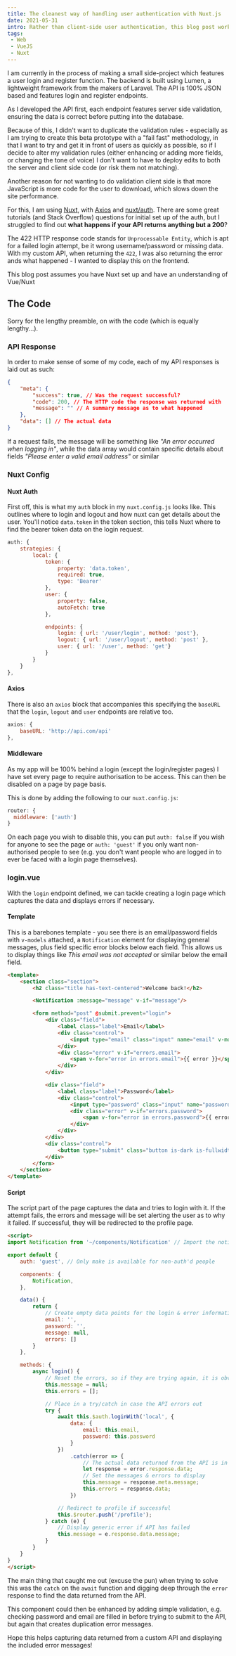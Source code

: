 ```yaml
---
title: The cleanest way of handling user authentication with Nuxt.js
date: 2021-05-31
intro: Rather than client-side user authentication, this blog post works through how to catch a user authentication error with Nuxt
tags:
 - Web
 - VueJS
 - Nuxt
---
```


I am currently in the process of making a small side-project which features a user login and register function. The backend is built using Lumen, a lightweight framework from the makers of Laravel. The API is 100% JSON based and features login and register endpoints.

As I developed the API first, each endpoint features server side validation, ensuring the data is correct before putting into the database.

Because of this, I didn't want to duplicate the validation rules - especially as I am trying to create this beta prototype with a "fail fast" methodology, in that I want to try and get it in front of users as quickly as possible, so if I decide to alter my validation rules (either enhancing or adding more fields, or changing the tone of voice) I don't want to have to deploy edits to both the server and client side code (or risk them not matching).

Another reason for not wanting to do validation client side is that more JavaScript is more code for the user to download, which slows down the site performance.

For this, I am using [Nuxt](https://nuxtjs.org/), with [Axios](https://axios.nuxtjs.org/) and [nuxt/auth](https://auth.nuxtjs.org/). There are some great tutorials (and Stack Overflow) questions for initial set up of the auth, but I struggled to find out **what happens if your API returns anything but a 200**?

The 422 HTTP response code stands for `Unprocessable Entity`, which is apt for a failed login attempt, be it wrong username/password or missing data. With my custom API, when returning the `422`, I was also returning the error ands what happened - I wanted to display this on the frontend.

<div class="info">This blog post assumes you have Nuxt set up and have an understanding of Vue/Nuxt</div>

## The Code

Sorry for the lengthy preamble, on with the code (which is equally lengthy...).

### API Response

In order to make sense of some of my code, each of my API responses is laid out as such:

```json
{
	"meta": {
		"success": true, // Was the request successful?
		"code": 200, // The HTTP code the response was returned with
		"message": "" // A summary message as to what happened
	},
	"data": [] // The actual data
}
```

If a request fails, the message will be something like _"An error occurred when logging in"_, while the data array would contain specific details about fields _"Please enter a valid email address"_ or similar

### Nuxt Config

#### Nuxt Auth

First off, this is what my `auth` block in my `nuxt.config.js` looks like. This outlines where to login and logout and how nuxt can get details about the user. You'll notice `data.token` in the token section, this tells Nuxt where to find the bearer token data on the login request.

```js
auth: {
	strategies: {
		local: {
			token: {
				property: 'data.token',
				required: true,
				type: 'Bearer'
			},
			user: {
				property: false,
				autoFetch: true
			},

			endpoints: {
				login: { url: '/user/login', method: 'post'},
				logout: { url: '/user/logout', method: 'post' },
				user: { url: '/user', method: 'get'}
			}
		}
	}
},
```

#### Axios

There is also an `axios` block that accompanies this specifying the `baseURL` that the `login`, `logout` and `user` endpoints are relative too.

```js
axios: {
	baseURL: 'http://api.com/api'
},
```

#### Middleware

As my app will be 100% behind a login (except the login/register pages) I have set every page to require authorisation to be access. This can then be disabled on a page by page basis.

This is done by adding the following to our `nuxt.config.js`:

```js
router: {
  middleware: ['auth']
}
```

On each page you wish to disable this, you can put `auth: false` if you wish for anyone to see the page or `auth: 'guest'` if you only want non-authorised people to see (e.g. you don't want people who are logged in to ever be faced with a login page themselves).

### login.vue

With the `login` endpoint defined, we can tackle creating a login page which captures the data and displays errors if necessary.

#### Template

This is a barebones template - you see there is an email/password fields with `v-models` attached, a `Notification` element for displaying general messages, plus field specific error blocks below each field. This allows us to display things like _This email was not accepted_ or similar below the email field.

```html
<template>
	<section class="section">
		<h2 class="title has-text-centered">Welcome back!</h2>

		<Notification :message="message" v-if="message"/>

		<form method="post" @submit.prevent="login">
			<div class="field">
				<label class="label">Email</label>
				<div class="control">
					<input type="email" class="input" name="email" v-model="email"/>
				</div>
				<div class="error" v-if="errors.email">
					<span v-for="error in errors.email">{{ error }}</span>
				</div>
			</div>

			<div class="field">
				<label class="label">Password</label>
				<div class="control">
					<input type="password" class="input" name="password" v-model="password" />
					<div class="error" v-if="errors.password">
						<span v-for="error in errors.password">{{ error }}</span>
					</div>
				</div>
			</div>
			<div class="control">
				<button type="submit" class="button is-dark is-fullwidth">Log In</button>
			</div>
		</form>
	</section>
</template>
```


#### Script

The script part of the page captures the data and tries to login with it. If the attempt fails, the errors and message will be set alerting the user as to why it failed. If successful, they will be redirected to the profile page.

```html
<script>
import Notification from '~/components/Notification' // Import the notification component

export default {
	auth: 'guest', // Only make is available for non-auth'd people

	components: {
		Notification,
	},

	data() {
		return {
			// Create empty data points for the login & error information
			email: '',
			password: '',
			message: null,
			errors: []
		}
	},

	methods: {
		async login() {
			// Reset the errors, so if they are trying again, it is obvious the messages change
			this.message = null;
			this.errors = [];

			// Place in a try/catch in case the API errors out
			try {
				await this.$auth.loginWith('local', {
					data: {
						email: this.email,
						password: this.password
					}
				})
					.catch(error => {
						// The actual data returned from the API is in `error.response.data`
						let response = error.response.data;
						// Set the messages & errors to display
						this.message = response.meta.message;
						this.errors = response.data;
					})

				// Redirect to profile if successful
				this.$router.push('/profile');
			} catch (e) {
				// Display generic error if API has failed
				this.message = e.response.data.message;
			}
		}
	}
}
</script>
```

The main thing that caught me out (excuse the pun) when trying to solve this was the `catch` on the `await` function and digging deep through the `error` response to find the data returned from the API.

This component could then be enhanced by adding simple validation, e.g. checking password and email are filled in before trying to submit to the API, but again that creates duplication error messages.

Hope this helps capturing data returned from a custom API and displaying the included error messages!
